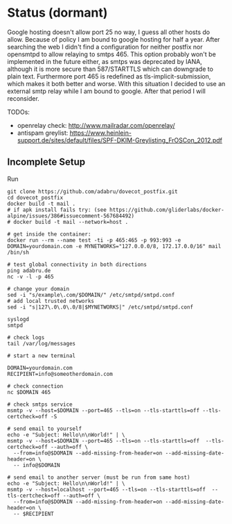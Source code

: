 
# Status (dormant)

Google hosting doesn't allow port 25 no way, I guess all other hosts do allow.
Because of policy I am bound to google hosting for half a year.
After searching the web I didn't find a configuration for neither postfix nor opensmtpd to allow relaying to smtps 465.
This option probably won't be implemented in the future either, as smtps was deprecated by IANA, although it is more secure than 587/STARTTLS which can downgrade to plain text.
Furthermore port 465 is redefined as tls-implicit-submission, which makes it both better and worse.
With this situation I decided to use an external smtp relay while I am bound to google. After that period I will reconsider.

TODOs:

- openrelay check: http://www.mailradar.com/openrelay/
- antispam greylist: https://www.heinlein-support.de/sites/default/files/SPF-DKIM-Greylisting_FrOSCon_2012.pdf

## Incomplete Setup

Run

```
git clone https://github.com/adabru/dovecot_postfix.git
cd dovecot_postfix
docker build -t mail .
# if apk install fails try: (see https://github.com/gliderlabs/docker-alpine/issues/386#issuecomment-567684492)
# docker build -t mail --network=host .

# get inside the container:
docker run --rm --name test -ti -p 465:465 -p 993:993 -e DOMAIN=yourdomain.com -e MYNETWORKS="127.0.0.0/8, 172.17.0.0/16" mail /bin/sh
```

```
# test global connectivity in both directions
ping adabru.de
nc -v -l -p 465

# change your domain
sed -i "s/example\.com/$DOMAIN/" /etc/smtpd/smtpd.conf
# add local trusted networks
sed -i "s|127\.0\.0\.0/8|$MYNETWORKS|" /etc/smtpd/smtpd.conf

syslogd
smtpd

# check logs
tail /var/log/messages

# start a new terminal
```

```
DOMAIN=yourdomain.com
RECIPIENT=info@someotherdomain.com

# check connection
nc $DOMAIN 465

# check smtps service
msmtp -v --host=$DOMAIN --port=465 --tls=on --tls-starttls=off --tls-certcheck=off -S

# send email to yourself
echo -e "Subject: Hello\n\nWorld!" | \
msmtp -v --host=$DOMAIN --port=465 --tls=on --tls-starttls=off  --tls-certcheck=off --auth=off \
  --from=info@$DOMAIN --add-missing-from-header=on --add-missing-date-header=on \
  -- info@$DOMAIN

# send email to another server (must be run from same host)
echo -e "Subject: Hello\n\nWorld!" | \
msmtp -v --host=localhost --port=465 --tls=on --tls-starttls=off  --tls-certcheck=off --auth=off \
  --from=info@$DOMAIN --add-missing-from-header=on --add-missing-date-header=on \
  -- $RECIPIENT
```
